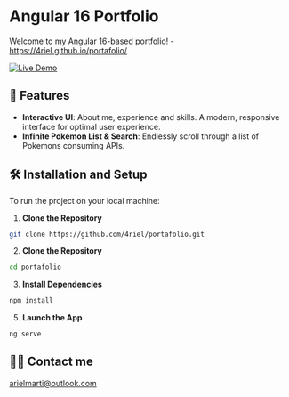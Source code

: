 # Angular 16 Portfolio

Welcome to my Angular 16-based portfolio! - https://4riel.github.io/portafolio/

[![Live Demo](https://img.shields.io/badge/demo-live-green.svg)](https://4riel.github.io/portafolio/)

## 🚀 Features

- **Interactive UI**: About me, experience and skills. A modern, responsive interface for optimal user experience.
- **Infinite Pokémon List & Search**: Endlessly scroll through a list of Pokemons consuming APIs.

## 🛠 Installation and Setup

To run the project on your local machine:

1. **Clone the Repository**

```bash
git clone https://github.com/4riel/portafolio.git
```

2. **Clone the Repository**

```bash
cd portafolio
```

3. **Install Dependencies**
```bash
npm install
```

5. **Launch the App**

```bash
ng serve
```

## 🙋‍♂️ Contact me

arielmarti@outlook.com
